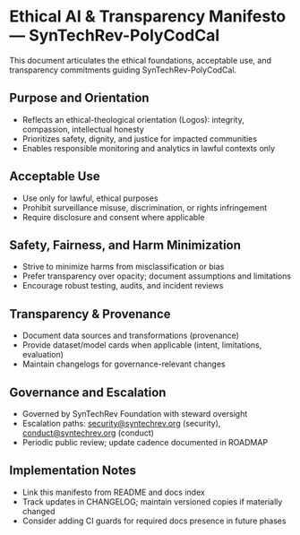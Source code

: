 # Ethical AI & Transparency Manifesto — SynTechRev-PolyCodCal

This document articulates the ethical foundations, acceptable use, and transparency commitments guiding SynTechRev-PolyCodCal.

## Purpose and Orientation
- Reflects an ethical-theological orientation (Logos): integrity, compassion, intellectual honesty
- Prioritizes safety, dignity, and justice for impacted communities
- Enables responsible monitoring and analytics in lawful contexts only

## Acceptable Use
- Use only for lawful, ethical purposes
- Prohibit surveillance misuse, discrimination, or rights infringement
- Require disclosure and consent where applicable

## Safety, Fairness, and Harm Minimization
- Strive to minimize harms from misclassification or bias
- Prefer transparency over opacity; document assumptions and limitations
- Encourage robust testing, audits, and incident reviews

## Transparency & Provenance
- Document data sources and transformations (provenance)
- Provide dataset/model cards when applicable (intent, limitations, evaluation)
- Maintain changelogs for governance-relevant changes

## Governance and Escalation
- Governed by SynTechRev Foundation with steward oversight
- Escalation paths: security@syntechrev.org (security), conduct@syntechrev.org (conduct)
- Periodic public review; update cadence documented in ROADMAP

## Implementation Notes
- Link this manifesto from README and docs index
- Track updates in CHANGELOG; maintain versioned copies if materially changed
- Consider adding CI guards for required docs presence in future phases
